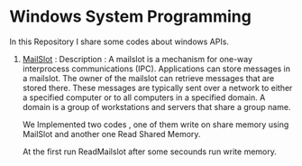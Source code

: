 # Windows System Programming

In this Repository I share some codes about windows APIs.

1. [MailSlot](/InterProcessCommiunication/MailSlot) : 
   Description : A mailslot is a mechanism for one-way interprocess communications (IPC). Applications can store messages in a mailslot. The owner of the mailslot can retrieve messages that are stored there. These messages are typically sent over a network to either a specified computer or to all computers in a specified domain. A domain is a group of workstations and servers that share a group name.

    We Implemented two codes , one of them write on share memory using MailSlot and another one Read Shared Memory.

    At the first run ReadMailslot after some secounds run write memory.

